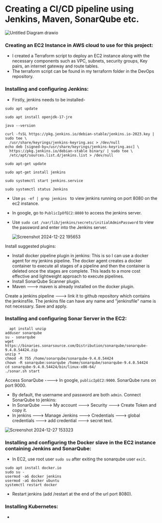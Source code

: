 # Creating a CI/CD pipeline using Jenkins, Maven, SonarQube etc. 

![Untitled Diagram drawio](https://github.com/user-attachments/assets/af039afa-5198-4b58-8b29-0258f03de2cd)

### Creating an EC2 Instance in AWS cloud to use for this project:
- I created a Terraform script to deploy an EC2 instance along with the necessary components such as VPC, subnets, security groups, Key pairs, an internet gateway and route tables. 
- The terraform script can be found in my terraform folder in the DevOps repository.

### Installing and configuring Jenkins:
- Firstly, jenkins needs to be installed-
```
sudo apt update

sudo apt install openjdk-17-jre

java --version
 
curl -fsSL https://pkg.jenkins.io/debian-stable/jenkins.io-2023.key | sudo tee \
  /usr/share/keyrings/jenkins-keyring.asc > /dev/null
echo deb [signed-by=/usr/share/keyrings/jenkins-keyring.asc] \
  https://pkg.jenkins.io/debian-stable binary/ | sudo tee \
  /etc/apt/sources.list.d/jenkins.list > /dev/null

sudo apt-get update

sudo apt-get install jenkins

sudo systemctl start jenkins.service

sudo systemctl status Jenkins

```
- Use `ps -ef | grep jenkins ` to view jenkins running on port 8080 on the ec2 instance.
- In google, go to `PublicIpOfEC2:8080` to access the jenkins server.
- Use `sudo cat /var/lib/jenkins/secrets/initialAdminPassword` to view the password and enter into the Jenkins server.
  
  ![Screenshot 2024-12-22 195653](https://github.com/user-attachments/assets/afdecdf6-1c3c-4123-b9e2-52067480fc0c)

Install suggested plugins:
- Install docker pipeline plugin in jenkins: This is so I can use a docker agent for my jenkins pipeline. The docker agent creates a docker container to execute all stages of a pipeline and then the container is deleted once the stages are complete. This leads to a more cost effective and lightweight approach to execute pipelines.
- Install SonarQube Scanner plugin.
- Maven ---> maven is already installed on the docker plugin. 

Create a jenkins pipeline ---> link it to github repository which contains the jenkinsfile. The jenkins file can have any name and "jenkinsfile" name is not necessary. Save and apply.

### Installing and configuring Sonar Server in the EC2:
```
  apt install unzip
adduser sonarqube
su - sonarqube
wget https://binaries.sonarsource.com/Distribution/sonarqube/sonarqube-9.4.0.54424.zip
unzip *
chmod -R 755 /home/sonarqube/sonarqube-9.4.0.54424
chown -R sonarqube:sonarqube /home/sonarqube/sonarqube-9.4.0.54424
cd sonarqube-9.4.0.54424/bin/linux-x86-64/
./sonar.sh start
```
Access SonarQube ----> In google, `publicIpEC2:9000`. SonarQube runs on port 9000. 
- By default, the username and password are both `admin`.
Connect SonarQube to jenkins:
- In SonarQube ---> My account ---> Security ---> Create Token and copy it.
- In jenkins ---> Manage Jenkins ---> Credentials ---> global credentials ---> add credential ---> secret text.

![Screenshot 2024-12-27 153323](https://github.com/user-attachments/assets/f33fdca6-7fbd-4313-af1a-05c9aa3d4e20)

### Installing and configuring the Docker slave in the EC2 instance containing Jenkins and SonarQube:
- In EC2, use root user `sudo su` after exiting the sonarqube user `exit`.
```
sudo apt install docker.io
sudo su - 
usermod -aG docker jenkins
usermod -aG docker ubuntu
systemctl restart docker
```
- Restart jenkins (add /restart at the end of the url port 8080).

### Installing Kubernetes:
- 
